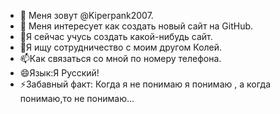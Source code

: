 - 👋 Меня зовут @Kiperpank2007.
- 👀 Меня интересует как создать новый сайт на GitHub.
- 🌱Я сейчас учусь создать какой-нибудь сайт.
- 💞️Я ищу сотрудничество с моим другом Колей.
- 📫Как связаться со мной по номеру телефона.
- 😄Язык:Я Русский!
- ⚡Забавный факт: Когда я не понимаю я понимаю , а когда  понимаю,то не понимаю...

<!---
Kiperpank2007/Kiperpank2007 is a ✨ special ✨ repository because its `README.md` (this file) appears on your GitHub profile.
You can click the Preview link to take a look at your changes.
--->
